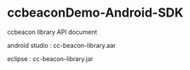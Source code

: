 # ccbeaconDemo-Android-SDK
ccbeacon library API document

android studio : cc-beacon-library.aar

eclipse : cc-beacon-library.jar
